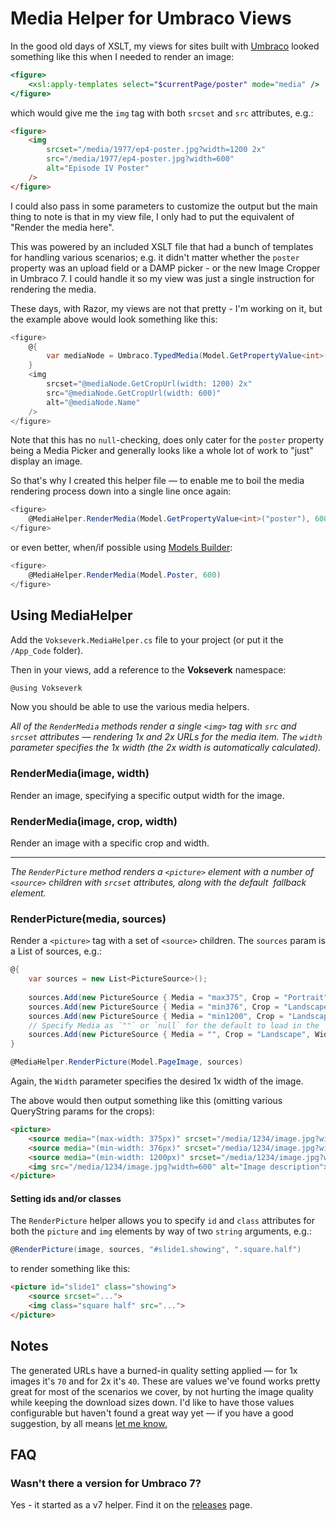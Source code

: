 # Media Helper for Umbraco Views

In the good old days of XSLT, my views for sites built with [Umbraco][UMB]
looked something like this when I needed to render an image:

```xslt
<figure>
	<xsl:apply-templates select="$currentPage/poster" mode="media" />
</figure>
```

which would give me the `img` tag with both `srcset` and `src` attributes, e.g.:

```html
<figure>
	<img
		srcset="/media/1977/ep4-poster.jpg?width=1200 2x"
		src="/media/1977/ep4-poster.jpg?width=600"
		alt="Episode IV Poster"
	/>
</figure>
```

I could also pass in some parameters to customize the output but the main thing
to note is that in my view file, I only had to put the equivalent of
"Render the media here".

This was powered by an included XSLT file that had a bunch of templates for
handling various scenarios; e.g. it didn't matter whether the `poster` property
was an upload field or a DAMP picker - or the new Image Cropper in Umbraco 7.
I could handle it so my view was just a single instruction for rendering the
media.

These days, with Razor, my views are not that pretty - I'm working on it, but
the example above would look something like this:

```csharp
<figure>
	@{
		var mediaNode = Umbraco.TypedMedia(Model.GetPropertyValue<int>("poster"));
	}
	<img
		srcset="@mediaNode.GetCropUrl(width: 1200) 2x"
		src="@mediaNode.GetCropUrl(width: 600)"
		alt="@mediaNode.Name"
	/>
</figure>
```

Note that this has no `null`-checking, does only cater for the `poster` property
being a Media Picker and generally looks like a whole lot of work to "just"
display an image.

So that's why I created this helper file — to enable me to boil the media
rendering process down into a single line once again:

```csharp
<figure>
	@MediaHelper.RenderMedia(Model.GetPropertyValue<int>("poster"), 600)
</figure>
```

or even better, when/if possible using [Models Builder][MB]:

```csharp
<figure>
	@MediaHelper.RenderMedia(Model.Poster, 600)
</figure>
```

## Using MediaHelper

Add the `Vokseverk.MediaHelper.cs` file to your project (or put it the
`/App_Code` folder).

Then in your views, add a reference to the **Vokseverk** namespace:

```csharp
@using Vokseverk
```

Now you should be able to use the various media helpers.

*All of the `RenderMedia` methods render a single `<img>` tag with `src` and `srcset` attributes — rendering 1x and 2x URLs for the media item. The `width` parameter specifies the 1x width (the 2x width is automatically calculated).*

### RenderMedia(image, width)

Render an image, specifying a specific output width for the image.

### RenderMedia(image, crop, width)

Render an image with a specific crop and width.

- - - 

*The `RenderPicture` method renders a `<picture>` element with a number of `<source>` children with `srcset` attributes, along with the default <img> fallback element.*

### RenderPicture(media, sources)

Render a `<picture>` tag with a set of `<source>` children. The `sources` param is a List of sources, e.g.:

```csharp
@{
	var sources = new List<PictureSource>();
	
	sources.Add(new PictureSource { Media = "max375", Crop = "Portrait", Width = 400 });
	sources.Add(new PictureSource { Media = "min376", Crop = "Landscape", Width = 800 });
	sources.Add(new PictureSource { Media = "min1200", Crop = "Landscape", Width = 1400 });
	// Specify Media as `""` or `null` for the default to load in the `<img>` tag
	sources.Add(new PictureSource { Media = "", Crop = "Landscape", Width = 600 });
}

@MediaHelper.RenderPicture(Model.PageImage, sources)
```

Again, the `Width` parameter specifies the desired 1x width of the image.

The above would then output something like this (omitting various QueryString params for the crops):

```html
<picture>
	<source media="(max-width: 375px)" srcset="/media/1234/image.jpg?width=800 2x,/media/1234/image.jpg?width=400">
	<source media="(min-width: 376px)" srcset="/media/1234/image.jpg?width=1600 2x,/media/1234/image.jpg?width=800">
	<source media="(min-width: 1200px)" srcset="/media/1234/image.jpg?width=2800 2x,/media/1234/image.jpg?width=1400">
	<img src="/media/1234/image.jpg?width=600" alt="Image description">
</picture>
```

#### Setting ids and/or classes

The `RenderPicture` helper allows you to specify `id` and `class` attributes for
both the `picture` and `img` elements by way of two `string` arguments, e.g.:

```csharp
@RenderPicture(image, sources, "#slide1.showing", ".square.half")
```

to render something like this:

```html
<picture id="slide1" class="showing">
	<source srcset="...">
	<img class="square half" src="...">
</picture>
```

## Notes

The generated URLs have a burned-in quality setting applied — for 1x images
it's `70` and for 2x it's `40`. These are values we've found works pretty great
for most of the scenarios we cover, by not hurting the image quality while
keeping the download sizes down. I'd like to have those values configurable
but haven't found a great way yet — if you have a good suggestion, by all means
[let me know.][ISSUE1]


## FAQ

### Wasn't there a version for Umbraco 7?

Yes - it started as a v7 helper. Find it on the [releases][RELEASES] page.


[UMB]: https://umbraco.com/
[MB]: https://our.umbraco.com/documentation/Reference/Templating/Modelsbuilder/
[ISSUE1]: https://github.com/vokseverk/Vokseverk.MediaHelper/issues/1
[RELEASES]: https://github.com/vokseverk/Vokseverk.MediaHelper/releases/